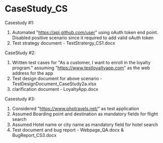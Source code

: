 # CaseStudy_CS

Casestudy #1:
1. Automated "https://api.github.com/user" using oAuth token end point. Disabled positive scenario since it required to add valid oAuth token
2. Test strategy document - TestStratergy_CS1.docx

CaseStudy #2:
1. Written test cases for "As a customer, I want to enroll in the loyalty program." assuming "https://www.testloyaltyapp.com" as the web address for the app
2. Test design document for above scenario - TestDesignDocument_CaseStudy2a.xlsx
3. clarification document - LoyaltyApp.docx

Casestudy #3:
1. Considered "https://www.phptravels.net/" as  test application
2. Assumed Boarding point and destination as mandatory fields for flight search
3. Assumed Hotel name or city name as mandatory field for hotel search
4. Test document and bug report - Webpage_QA.docx & BugReport_CS3.docx

